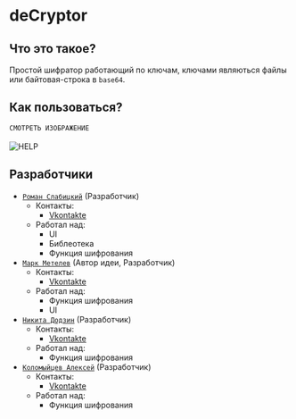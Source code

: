 # deCryptor
## Что это такое?
Простой шифратор работающий по ключам, ключами являються файлы или байтовая-строка в `base64`.
## Как пользоваться?
`СМОТРЕТЬ ИЗОБРАЖЕНИЕ`<br><br>
![HELP](https://romanin-rf.github.io/deCryptor/screenshots/help.png)
## Разработчики
- [`Роман Слабицкий`](https://github.com/romanin-rf) (Разработчик)
  - Контакты:
    - [Vkontakte](https://vk.com/romanin2)
  - Работал над:
    - UI
    - Библеотека
    - Функция шифрования
- [`Марк Метелев`](https://github.com/Mark456382) (Автор идеи, Разработчик)
  - Контакты:
    - [Vkontakte](https://vk.com/pofig24na7)
  - Работал над:
    - Функция шифрования
    - UI
- [`Никита Додзин`](https://github.com/dodzin-nik) (Разработчик)
  - Контакты:
    - [Vkontakte](https://vk.com/mr.uknown)
  - Работал над:
    - Функция шифрования
- [`Коломыйцев Алексей`](https://github.com/ZXTEMAE) (Разработчик)
  - Контакты:
    - [Vkontakte](https://vk.com/zxtemae)
  - Работал над:
    - Функция шифрования
